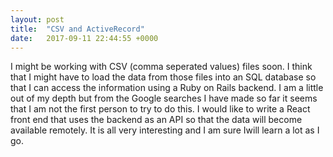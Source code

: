```yaml
---
layout: post
title:  "CSV and ActiveRecord"
date:   2017-09-11 22:44:55 +0000
---
```



I might be working with CSV (comma seperated values) files soon. I think that I might have to load the data from those files into an SQL database so that I can access the information using a Ruby on Rails backend. I am a little out of my depth but from the Google searches I have made so far it seems that I am not the first person to try to do this. I would like to write a React front end that uses the backend as an API so that the data will become available remotely. It is all very interesting and I am sure Iwill learn a lot as I go.
